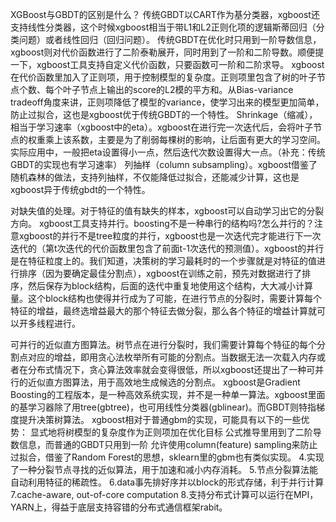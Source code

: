 XGBoost与GBDT的区别是什么？
传统GBDT以CART作为基分类器，xgboost还支持线性分类器，这个时候xgboost相当于带L1和L2正则化项的逻辑斯蒂回归（分类问题）或者线性回归（回归问题）。
传统GBDT在优化时只用到一阶导数信息，xgboost则对代价函数进行了二阶泰勒展开，同时用到了一阶和二阶导数。顺便提一下，xgboost工具支持自定义代价函数，只要函数可一阶和二阶求导。
xgboost在代价函数里加入了正则项，用于控制模型的复杂度。正则项里包含了树的叶子节点个数、每个叶子节点上输出的score的L2模的平方和。从Bias-variance tradeoff角度来讲，正则项降低了模型的variance，使学习出来的模型更加简单，防止过拟合，这也是xgboost优于传统GBDT的一个特性。
Shrinkage（缩减），相当于学习速率（xgboost中的eta）。xgboost在进行完一次迭代后，会将叶子节点的权重乘上该系数，主要是为了削弱每棵树的影响，让后面有更大的学习空间。实际应用中，一般把eta设置得小一点，然后迭代次数设置得大一点。（补充：传统GBDT的实现也有学习速率）
列抽样（column subsampling）。xgboost借鉴了随机森林的做法，支持列抽样，不仅能降低过拟合，还能减少计算，这也是xgboost异于传统gbdt的一个特性。
 

对缺失值的处理。对于特征的值有缺失的样本，xgboost可以自动学习出它的分裂方向。
xgboost工具支持并行。boosting不是一种串行的结构吗?怎么并行的？注意xgboost的并行不是tree粒度的并行，xgboost也是一次迭代完才能进行下一次迭代的（第t次迭代的代价函数里包含了前面t-1次迭代的预测值）。xgboost的并行是在特征粒度上的。我们知道，决策树的学习最耗时的一个步骤就是对特征的值进行排序（因为要确定最佳分割点），xgboost在训练之前，预先对数据进行了排序，然后保存为block结构，后面的迭代中重复地使用这个结构，大大减小计算量。这个block结构也使得并行成为了可能，在进行节点的分裂时，需要计算每个特征的增益，最终选增益最大的那个特征去做分裂，那么各个特征的增益计算就可以开多线程进行。
 

可并行的近似直方图算法。树节点在进行分裂时，我们需要计算每个特征的每个分割点对应的增益，即用贪心法枚举所有可能的分割点。当数据无法一次载入内存或者在分布式情况下，贪心算法效率就会变得很低，所以xgboost还提出了一种可并行的近似直方图算法，用于高效地生成候选的分割点。
xgboost是Gradient Boosting的工程版本，是一种高效系统实现，并不是一种单一算法。xgboost里面的基学习器除了用tree(gbtree)，也可用线性分类器(gblinear)。而GBDT则特指梯度提升决策树算法。
xgboost相对于普通gbm的实现，可能具有以下的一些优势：
显式地将树模型的复杂度作为正则项加在优化目标
公式推导里用到了二阶导数信息，而普通的GBDT只用到一阶
允许使用column(feature) sampling来防止过拟合，借鉴了Random Forest的思想，sklearn里的gbm也有类似实现。
4.实现了一种分裂节点寻找的近似算法，用于加速和减小内存消耗。
5.节点分裂算法能自动利用特征的稀疏性。
6.data事先排好序并以block的形式存储，利于并行计算
7.cache-aware, out-of-core computation
8.支持分布式计算可以运行在MPI，YARN上，得益于底层支持容错的分布式通信框架rabit。

